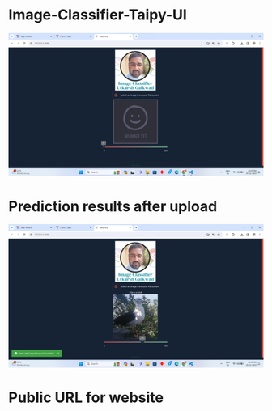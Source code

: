 # Image-Classifier-Taipy-UI
![Homepage](./UI/Initial%20Webpage.png)

# Prediction results after upload
![Results](./UI/Prediction.png)

# Public URL for website
